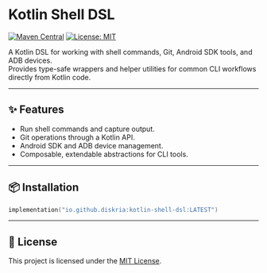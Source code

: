 # Kotlin Shell DSL

[![Maven Central](https://img.shields.io/maven-central/v/io.github.diskria/kotlin-shell-dsl.svg?label=Maven%20Central)](https://central.sonatype.com/artifact/io.github.diskria/kotlin-shell-dsl) [![License: MIT](https://img.shields.io/badge/License-MIT-yellow.svg)](LICENSE)

A Kotlin DSL for working with shell commands, Git, Android SDK tools, and ADB devices.  
Provides type-safe wrappers and helper utilities for common CLI workflows directly from Kotlin code.

---

## ✨ Features
- Run shell commands and capture output.
- Git operations through a Kotlin API.
- Android SDK and ADB device management.
- Composable, extendable abstractions for CLI tools.

---

## 📦 Installation

```kotlin
implementation("io.github.diskria:kotlin-shell-dsl:LATEST")
```

---

## 📄 License
This project is licensed under the [MIT License](LICENSE).
